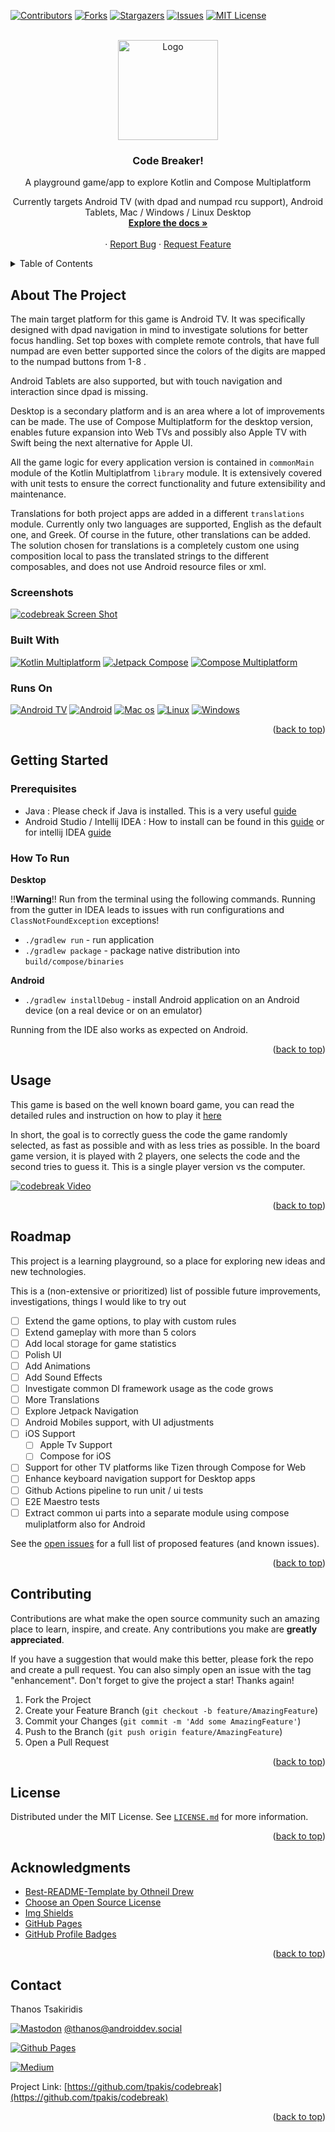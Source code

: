 <a name="readme-top"></a>

<!-- PROJECT SHIELDS -->
<!--
*** https://www.markdownguide.org/basic-syntax/#reference-style-links
-->
[![Contributors][contributors-shield]][contributors-url]
[![Forks][forks-shield]][forks-url]
[![Stargazers][stars-shield]][stars-url]
[![Issues][issues-shield]][issues-url]
[![MIT License][license-shield]][license-url]

<!-- PROJECT LOGO -->
<br />
<div align="center">
  <a href="https://github.com/tpakis/codebreak">
    <img src="readme_assets/logo.png" alt="Logo" width="160" height="160">
  </a>

<h3 align="center">Code Breaker!</h3>

  <p align="center">
    A playground game/app to explore Kotlin and Compose Multiplatform
<p align="center">Currently targets Android TV (with dpad and numpad rcu support), Android Tablets, Mac / Windows / Linux Desktop
<br />
    <a href="https://github.com/tpakis/codebreak"><strong>Explore the docs »</strong></a>
    <br />
    <br />
    ·
    <a href="https://github.com/tpakis/codebreak/issues">Report Bug</a>
    ·
    <a href="https://github.com/tpakis/codebreak/issues">Request Feature</a>
  </p>
</div>



<!-- TABLE OF CONTENTS -->
<details>
  <summary>Table of Contents</summary>
  <ol>
    <li>
      <a href="#about-the-project">About The Project</a>
      <ul>
        <li><a href="#built-with">Built With</a></li>
        <li><a href="#Runs-on">Runs On</a></li>
      </ul>
    </li>
    <li>
      <a href="#getting-started">Getting Started</a>
      <ul>
        <li><a href="#prerequisites">Prerequisites</a></li>
        <li><a href="#how-to-run">How To Run</a></li>
      </ul>
    </li>
    <li><a href="#usage">Usage</a></li>
    <li><a href="#roadmap">Roadmap</a></li>
    <li><a href="#contributing">Contributing</a></li>
    <li><a href="#license">License</a></li>
    <li><a href="#Acknowledgments">Acknowledgments</a></li>
    <li><a href="#contact">Contact</a></li>
  </ol>
</details>



<!-- ABOUT THE PROJECT -->
## About The Project
The main target platform for this game is Android TV. It was specifically designed with dpad navigation in mind 
to investigate solutions for better focus handling. Set top boxes with complete remote controls, that have full numpad
are even better supported since the colors of the digits are mapped to the numpad buttons from 1-8 . 

Android Tablets are also supported, but with touch navigation and interaction since dpad is missing.

Desktop is a secondary platform and is an area where a lot of improvements can be made. The use of Compose Multiplatform
for the desktop version, enables future expansion into Web TVs and possibly also Apple TV with Swift being the next alternative
for Apple UI.

All the game logic for every application version is contained in `commonMain` module of the Kotlin Multiplatfrom `library` module. It is extensively covered
with unit tests to ensure the correct functionality and future extensibility and maintenance.

Translations for both project apps are added in a different `translations` module. Currently only two languages are supported, English as
the default one, and Greek. Of course in the future, other translations can be added. The solution chosen for translations is a
completely custom one using composition local to pass the translated strings to the different composables, and does not use Android 
resource files or xml.

### Screenshots
[![codebreak Screen Shot][product-screenshot]](https://github.com/tpakis/codebreak)
<br />

### Built With

[![Kotlin Multiplatform][Kotlin]][Kotlin-url] [![Jetpack Compose][Compose]][Compose-url] [![Compose Multiplatform][Compose-desktop]][Compose-desktop-url]

### Runs On

[![Android TV][Android-tv]][Kotlin-url] [![Android][Android]][Kotlin-url] [![Mac os][Macos]][Kotlin-url] [![Linux][linux]][Kotlin-url] [![Windows][Windows]][Kotlin-url]



<p align="right">(<a href="#readme-top">back to top</a>)</p>


<!-- GETTING STARTED -->
## Getting Started

### Prerequisites
* Java : Please check if Java is installed. This is a very useful [guide](https://www.baeldung.com/java-check-is-installed)
* Android Studio / Intellij IDEA : How to install can be found in this [guide](https://developer.android.com/studio/install) or for intellij IDEA [guide](https://www.jetbrains.com/help/idea/installation-guide.html)

### How To Run

**Desktop**

!!**Warning**!! Run from the terminal using the following commands. Running from the gutter in IDEA leads to issues with run 
configurations and `ClassNotFoundException` exceptions!
- `./gradlew run` - run application 
- `./gradlew package` - package native distribution into `build/compose/binaries`

**Android**
- `./gradlew installDebug` - install Android application on an Android device (on a real device or on an emulator)

Running from the IDE also works as expected on Android.
<p align="right">(<a href="#readme-top">back to top</a>)</p>



<!-- USAGE EXAMPLES -->
## Usage
This game is based on the well known board game, you can read the detailed rules and instruction on how to play it [here](https://en.wikipedia.org/wiki/Mastermind_(board_game))

In short, the goal is to correctly guess the code the game randomly selected, as fast as possible and with as less tries as possible.
In the board game version, it is played with 2 players, one selects the code and the second tries to guess it. This is a single player version vs the computer.
</br>

[![codebreak Video][product-video]](https://github.com/tpakis/codebreak)


<p align="right">(<a href="#readme-top">back to top</a>)</p>



<!-- ROADMAP -->
## Roadmap

This project is a learning playground, so a place for exploring new ideas and new technologies. 

This is a (non-extensive or prioritized) list of possible future improvements, investigations, things I would like to try out

- [ ] Extend the game options, to play with custom rules
- [ ] Extend gameplay with more than 5 colors
- [ ] Add local storage for game statistics
- [ ] Polish UI
- [ ] Add Animations
- [ ] Add Sound Effects
- [ ] Investigate common DI framework usage as the code grows
- [ ] More Translations
- [ ] Explore Jetpack Navigation
- [ ] Android Mobiles support, with UI adjustments
- [ ] iOS Support
    - [ ] Apple Tv Support
    - [ ] Compose for iOS
- [ ] Support for other TV platforms like Tizen through Compose for Web
- [ ] Enhance keyboard navigation support for Desktop apps
- [ ] Github Actions pipeline to run unit / ui tests
- [ ] E2E Maestro tests
- [ ] Extract common ui parts into a separate module using compose muliplatform also for Android

See the [open issues](https://github.com/github_username/repo_name/issues) for a full list of proposed features (and known issues).

<p align="right">(<a href="#readme-top">back to top</a>)</p>



<!-- CONTRIBUTING -->
## Contributing

Contributions are what make the open source community such an amazing place to learn, inspire, and create. Any contributions you make are **greatly appreciated**.

If you have a suggestion that would make this better, please fork the repo and create a pull request. You can also simply open an issue with the tag "enhancement".
Don't forget to give the project a star! Thanks again!

1. Fork the Project
2. Create your Feature Branch (`git checkout -b feature/AmazingFeature`)
3. Commit your Changes (`git commit -m 'Add some AmazingFeature'`)
4. Push to the Branch (`git push origin feature/AmazingFeature`)
5. Open a Pull Request

<p align="right">(<a href="#readme-top">back to top</a>)</p>



<!-- LICENSE -->
## License

Distributed under the MIT License. See [`LICENSE.md`][license-url] for more information.

<p align="right">(<a href="#readme-top">back to top</a>)</p>

<!-- ACKNOWLEDGMENTS -->
## Acknowledgments
* [Best-README-Template by Othneil Drew](https://github.com/othneildrew/Best-README-Template)
* [Choose an Open Source License](https://choosealicense.com)
* [Img Shields](https://shields.io)
* [GitHub Pages](https://pages.github.com)
* [GitHub Profile Badges](https://home.aveek.io/GitHub-Profile-Badges/)

<p align="right">(<a href="#readme-top">back to top</a>)</p>

<!-- CONTACT -->
## Contact

Thanos Tsakiridis

[![Mastodon][Mastodon]][Mastodon-url] [@thanos@androiddev.social](https://androiddev.social/@thanos)

[![Github Pages][pages]][pages-url]

[![Medium][medium]][medium-url]

Project Link: [https://github.com/tpakis/codebreak](https://github.com/tpakis/codebreak)

<p align="right">(<a href="#readme-top">back to top</a>)</p>



<!-- MARKDOWN LINKS & IMAGES -->
<!-- https://www.markdownguide.org/basic-syntax/#reference-style-links -->
[contributors-shield]: https://img.shields.io/github/contributors/tpakis/codebreak.svg?style=for-the-badge
[contributors-url]: https://github.com/tpakis/codebreak/graphs/contributors
[forks-shield]: https://img.shields.io/github/forks/tpakis/codebreak.svg?style=for-the-badge
[forks-url]: https://github.com/tpakis/codebreak/network/members
[stars-shield]: https://img.shields.io/github/stars/tpakis/codebreak.svg?style=for-the-badge
[stars-url]: https://github.com/tpakis/codebreak/stargazers
[issues-shield]: https://img.shields.io/github/issues/tpakis/codebreak.svg?style=for-the-badge
[issues-url]: https://github.com/tpakis/codebreak/issues
[license-shield]: https://img.shields.io/github/license/tpakis/codebreak.svg?style=for-the-badge
[license-url]: https://github.com/tpakis/codebreak/blob/master/LICENCE.md
[product-screenshot]: readme_assets/screenshot.png
[product-video]: readme_assets/video.gif
[pages-url]: https://tpakis.github.io/
[pages]: https://img.shields.io/badge/GitHub%20Pages-222222.svg?style=for-the-badge&logo=GitHub-Pages&logoColor=white
[medium-url]: https://thanasakis.medium.com/
[medium]: https://img.shields.io/badge/Medium-000000.svg?style=for-the-badge&logo=Medium&logoColor=white
[Mastodon-url]: https://androiddev.social/@thanos
[Mastodon]: https://img.shields.io/badge/Mastodon-6364FF.svg?style=for-the-badge&logo=Mastodon&logoColor=white
[Compose-desktop-url]: https://www.jetbrains.com/lp/compose-mpp/
[Compose-desktop]: https://img.shields.io/badge/Compose_multiplatform-000000.svg?style=for-the-badge&logo=JetBrains&logoColor=white
[Kotlin-url]: https://kotlinlang.org/docs/multiplatform.html
[Kotlin]: https://img.shields.io/badge/kotlin_Multiplatform-%237F52FF.svg?style=for-the-badge&logo=kotlin&logoColor=white
[Compose-url]: https://developer.android.com/jetpack/compose
[Compose]: https://img.shields.io/badge/Jetpack%20Compose-4285F4.svg?style=for-the-badge&logo=Jetpack-Compose&logoColor=white

[android-tv]: https://img.shields.io/badge/Android_TV-3DDC84.svg?style=for-the-badge&logo=Android&logoColor=white
[android]: https://img.shields.io/badge/Android-3DDC84.svg?style=for-the-badge&logo=Android&logoColor=white
[windows]: https://img.shields.io/badge/Windows-0078D6.svg?style=for-the-badge&logo=Windows&logoColor=white
[macos]: https://img.shields.io/badge/macOS-000000.svg?style=for-the-badge&logo=macOS&logoColor=white
[linux]: https://img.shields.io/badge/Linux-FCC624.svg?style=for-the-badge&logo=Linux&logoColor=black